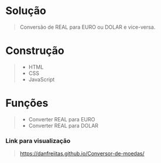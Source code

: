 # Solução 
> Conversão de REAL para EURO ou DOLAR e vice-versa.
# Construção
> - HTML
> - CSS
> - JavaScript
# Funções 
> - Converter REAL para EURO
> - Converter REAL para DOLAR

### Link para visualização
> https://danfreiitas.github.io/Conversor-de-moedas/

